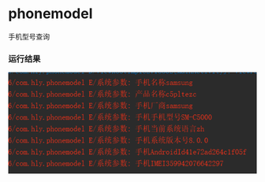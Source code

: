 # phonemodel
手机型号查询

### 运行结果
![](https://github.com/leon5458/phonemodel/blob/master/phonemodel/2.png)
